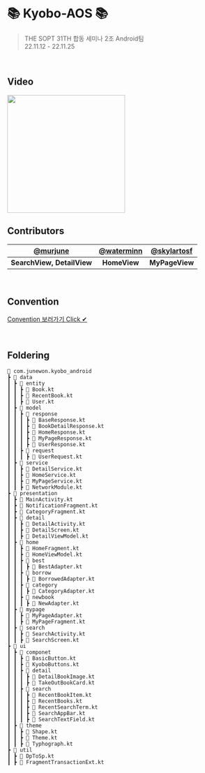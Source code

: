 # 📚 Kyobo-AOS 📚

> THE SOPT 31TH 합동 세미나 2조 Android팀 <br>
22.11.12 - 22.11.25

<br>

## Video
<img width="270" src="">

<br>

## Contributors

| [@murjune](https://github.com/murjune) | [@waterminn](https://github.com/waterminn) | [@skylartosf](https://github.com/skylartosf) |
| :---: | :---: | :---: |
|**SearchView, DetailView**|**HomeView**|**MyPageView**|

<br>

## Convention
[Convention 보러가기 Click ✔](https://www.notion.so/2-AOS-ed7d551b084a4faaa36a263eecffae5a)

<br>

## Foldering

```
📂 com.junewon.kyobo_android
┣ 📂 data
┃ ┣ 📂 entity
┃ ┃ ┣ 📜 Book.kt
┃ ┃ ┣ 📜 RecentBook.kt
┃ ┃ ┣ 📜 User.kt
┃ ┣ 📂 model
┃ ┃ ┣ 📂 response
┃ ┃ ┃ ┣ 📜 BaseResponse.kt
┃ ┃ ┃ ┣ 📜 BookDetailResponse.kt
┃ ┃ ┃ ┣ 📜 HomeResponse.kt
┃ ┃ ┃ ┣ 📜 MyPageResponse.kt
┃ ┃ ┃ ┣ 📜 UserResponse.kt
┃ ┃ ┣ 📂 request
┃ ┃ ┃ ┣ 📜 UserRequest.kt
┃ ┣ 📂 service
┃ ┃ ┣ 📜 DetailService.kt
┃ ┃ ┣ 📜 HomeService.kt
┃ ┃ ┣ 📜 MyPageService.kt
┃ ┃ ┣ 📜 NetworkModule.kt
┣ 📂 presentation
┃ ┣ 📜 MainActivity.kt
┃ ┣ 📜 NotificationFragment.kt
┃ ┣ 📜 CategoryFragment.kt
┃ ┣ 📂 detail
┃ ┃ ┣ 📜 DetailActivity.kt
┃ ┃ ┣ 📜 DetailScreen.kt
┃ ┃ ┣ 📜 DetailViewModel.kt
┃ ┣ 📂 home
┃ ┃ ┣ 📜 HomeFragment.kt
┃ ┃ ┣ 📜 HomeViewModel.kt
┃ ┃ ┣ 📂 best
┃ ┃ ┃ ┣ 📜 BestAdapter.kt
┃ ┃ ┣ 📂 borrow
┃ ┃ ┃ ┣ 📜 BorrowedAdapter.kt
┃ ┃ ┣ 📂 category
┃ ┃ ┃ ┣ 📜 CategoryAdapter.kt
┃ ┃ ┣ 📂 newbook
┃ ┃ ┃ ┣ 📜 NewAdapter.kt
┃ ┣ 📂 mypage
┃ ┃ ┣ 📜 MyPageAdapter.kt
┃ ┃ ┣ 📜 MyPageFragment.kt
┃ ┣ 📂 search
┃ ┃ ┣ 📜 SearchActivity.kt
┃ ┃ ┣ 📜 SearchScreen.kt
┣ 📂 ui
┃ ┣ 📂 componet
┃ ┃ ┣ 📜 BasicButton.kt
┃ ┃ ┣ 📜 KyoboButtons.kt
┃ ┃ ┣ 📂 detail
┃ ┃ ┃ ┣ 📜 DetailBookImage.kt
┃ ┃ ┃ ┣ 📜 TakeOutBookCard.kt
┃ ┃ ┣ 📂 search
┃ ┃ ┃ ┣ 📜 RecentBookItem.kt
┃ ┃ ┃ ┣ 📜 RecentBooks.kt
┃ ┃ ┃ ┣ 📜 RecentSearchTerm.kt
┃ ┃ ┃ ┣ 📜 SearchAppBar.kt
┃ ┃ ┃ ┣ 📜 SearchTextField.kt
┃ ┣ 📂 theme
┃ ┃ ┣ 📜 Shape.kt
┃ ┃ ┣ 📜 Theme.kt
┃ ┃ ┣ 📜 Typhograph.kt
┣ 📂 util
┃ ┣ 📜 DpToSp.kt
┃ ┣ 📜 FragmentTransactionExt.kt
```

